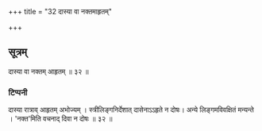 +++
title = "32 दास्या वा नक्तमाहृतम्"

+++
## सूत्रम्
दास्या वा नक्तम् आहृतम् ॥ ३२ ॥  
### टिप्पनी
दास्या रात्राव् आहृतम् अभोज्यम् । स्त्रीलिङ्गनिर्देशात् दासेनाऽऽहृते न दोषः। अन्ये लिङ्गमविवक्षितं मन्यन्ते । 'नक्त'मिति वचनाद् दिवा न दोषः ॥ ३२ ॥  
